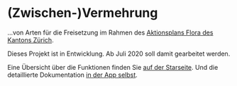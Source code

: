 # (Zwischen-)Vermehrung

...von Arten für die Freisetzung im Rahmen des [Aktionsplans Flora des Kantons Zürich](https://aln.zh.ch/internet/baudirektion/aln/de/naturschutz/artenfoerderung/ap_fl.html).

Dieses Projekt ist in Entwicklung. Ab Juli 2020 soll damit gearbeitet werden.

Eine Übersicht über die Funktionen finden Sie [auf der Starseite](https://vermehrung.ch).
Und die detaillierte Dokumentation [in der App selbst](https://vermehrung.ch/Dokumentation/Ziele).